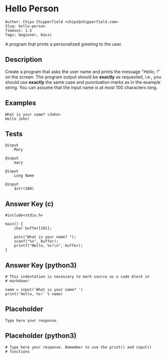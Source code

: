 Hello Person
============

    Author: Chips Chipperfield <chips@chipperfield.com>
    Slug: hello-person
    Timeout: 1.5
    Tags: beginner, basic

A program that prints a personalized greeting to the user.


Description
-----------

Create a program that asks the user name and prints the message
"Hello, <name>!" on the screen. The program output should be **exactly**
as requested, i.e., you should use **exactly** the same case and punctuation
marks as in the example string. You can assume that the input name is at
most 100 characters long.


Examples
--------

    What is your name? <John>
    Hello John!


Tests
-----

    @input
        Mary

    @input
        mary

    @input
        Long Name

    @input
        $str(100)


Answer Key (c)
--------------

    #include<stdio.h>

    main() {
        char buffer[101];

        puts("What is your name? ");
        scanf("%s", buffer);
        printf("Hello, %s!\n", buffer);
    }


Answer Key (python3)
--------------------

    # This indentation is necessary to mark source as a code block in
    # markdown!

    name = input('What is your name? ')
    print('Hello, %s!' % name)


Placeholder
-----------

    Type here your response.


Placeholder (python3)
---------------------

    # Type here your response. Remember to use the print() and input()
    # functions